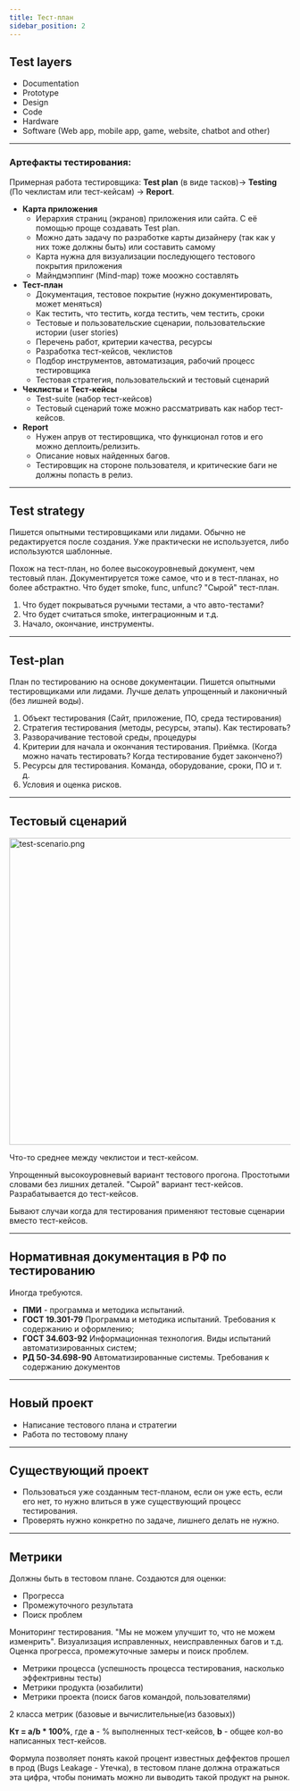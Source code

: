 ```yaml
---
title: Тест-план
sidebar_position: 2
---
```


## Test layers

- Documentation
- Prototype
- Design
- Code
- Hardware
- Software (Web app, mobile app, game, website, chatbot and other)

***

### Артефакты тестирования:

Примерная работа тестировщика: **Test plan** (в виде тасков)-> **Testing** (По чеклистам или тест-кейсам) -> **Report**.

- **Карта приложения**
  - Иерархия страниц (экранов) приложения или сайта. С её помощью проще создавать Test plan.
  - Можно дать задачу по разработке карты дизайнеру (так как у них тоже должны быть) или составить самому
  - Карта нужна для визуализации последующего тестового покрытия приложения
  - Mайндмэппинг (Mind-map) тоже моожно составлять
- **Тест-план**
  - Документация, тестовое покрытие (нужно документировать, может меняться)
  - Как тестить, что тестить, когда тестить, чем тестить, сроки
  - Тестовые и пользовательские сценарии, пользовательские истории (user stories)
  - Перечень работ, критерии качества, ресурсы
  - Разработка тест-кейсов, чеклистов
  - Подбор инструментов, автоматизация, рабочий процесс тестировщика
  - Тестовая стратегия, пользовательский и тестовый сценарий
- **Чеклисты** и **Тест-кейсы** 
  - Test-suite (набор тест-кейсов)
  - Тестовый сценарий тоже можно рассматривать как набор тест-кейсов.
- **Report**
  - Нужен апрув от тестировщика, что функционал готов и его можно деплоить/релизить.
  - Описание новых найденных багов.
  - Тестировщик на стороне пользователя, и критические баги не должны попасть в релиз.

***

## Test strategy

Пишется опытными тестировщиками или лидами. Обычно не редактируется после создания. Уже практически не используется, либо используются шаблонные.

Похож на тест-план, но более высокоуровневый документ, чем тестовый план. Документируется тоже самое, что и в тест-планах, но более абстрактно. Что будет smoke, func, unfunc? "Сырой" тест-план.

1. Что будет покрываться ручными тестами, а что авто-тестами?
2. Что будет считаться smoke, интеграционным и т.д.
3. Начало, окончание, инструменты.

***

## Test-plan

План по тестированию на основе документации. Пишется опытными тестировщиками или лидами. Лучше делать упрощенный и лаконичный (без лишней воды).

1. Объект тестирования (Сайт, приложение, ПО, среда тестирования)
2. Стратегия тестирования (методы, ресурсы, этапы). Как тестировать?
3. Разворачивание тестовой среды, процедуры
4. Критерии для начала и окончания тестирования. Приёмка. (Когда можно начать тестировать? Когда тестирование будет закончено?)
5. Ресурсы для тестирования. Команда, оборудование, сроки, ПО и т. д.
6. Условия и оценка рисков.

***

## Тестовый сценарий

<img src="../../../img/qa/test-scenario.png" width="550" alt="test-scenario.png" />

Что-то среднее между чеклистои и тест-кейсом.

Упрощенный высокоуровневый вариант тестового прогона. Простотыми словами без лишних деталей. "Сырой" вариант тест-кейсов. Разрабатывается до тест-кейсов. 

Бывают случаи когда для тестирования применяют тестовые сценарии вместо тест-кейсов.

***

## Нормативная документация в РФ по тестированию

Иногда требуются.

- **ПМИ** - программа и методика испытаний.
- **ГОСТ 19.301-79** Программа и методика
испытаний. Требования к содержанию и
оформлению;
- **ГОСТ 34.603-92** Информационная
технология. Виды испытаний
автоматизированных систем;
- **РД 50-34.698-90** Автоматизированные
системы. Требования к содержанию
документов

***

## Новый проект

- Написание тестового плана и стратегии
- Работа по тестовому плану

***

## Существующий проект

- Пользоваться уже созданным тест-планом, если он уже есть, если его нет, то нужно влиться в уже существующий процесс тестирования.
- Проверять нужно конкретно по задаче, лишнего делать не нужно.

***

## Метрики

Должны быть в тестовом плане. Создаются для оценки:

- Прогресса
- Промежуточного результата
- Поиск проблем

Мониторинг тестирования. "Мы не можем улучшит то, что не можем изменрить". Визуализация исправленных, неисправленных багов и т.д. Оценка прогресса, промежуточные замеры и поиск проблем.

- Метрики процесса (успешность процесса тестирования, насколько эффектривны тесты)
- Метрики продукта (юзабилити)
- Метрики проекта (поиск багов командой, пользователями)

2 класса метрик (базовые и вычислительные(из базовых))

**Кт = а/b * 100%**, где **a** - % выполненных тест-кейсов, **b** - общее кол-во написанных тест-кейсов.

Формула позволяет понять какой процент известных деффектов прошел в прод (Bugs Leakage - Утечка), в тестовом плане должна отражаться эта цифра, чтобы понимать можно ли выводить такой продукт на рынок.
